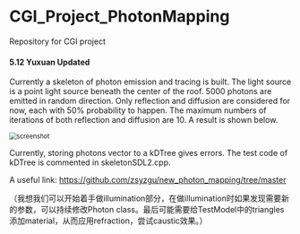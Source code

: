 # CGI_Project_PhotonMapping
Repository for CGI project

#### 5.12 Yuxuan Updated

Currently a skeleton of photon emission and tracing is built. The light source is a point light source beneath the center of the roof. 5000 photons are emitted in random direction. Only reflection and diffusion are considered for now, each with 50% probability to happen. The maximum numbers of iterations of both reflection and diffusion are 10. A result is shown below.

<img src="C:\Users\Karl Zhang\Desktop\DH2323\new project\CGI_Project_PhotonMapping\project\Debug\screenshot.bmp" alt="screenshot" style="zoom:80%;" />



Currently, storing photons vector to a kDTree gives errors. The test code of kDTree is commented in skeletonSDL2.cpp.



A useful link: https://github.com/zsyzgu/new_photon_mapping/tree/master



（我想我们可以开始着手做illumination部分，在做illumination时如果发现需要新的参数，可以持续修改Photon class。最后可能需要给TestModel中的triangles添加material，从而应用refraction，尝试caustic效果。）